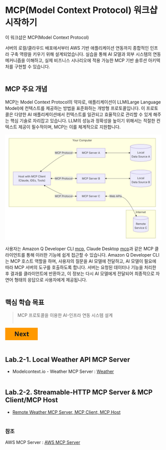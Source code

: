 <!-- @skjun, Create :2025-07-12 / Revision :2025-07-13 -->
# MCP(Model Context Protocol) 워크샵 시작하기

이 워크샵은 MCP(Model Context Protocol) 

서버의 로컬/클라우드 배포에서부터 AWS 기반 애플리케이션 연동까지 종합적인 인프라 구축 역량을 키우기 위해 설계되었습니다. 실습을 통해 AI 모델과 외부 시스템의 연동 메커니즘을 이해하고, 실제 비즈니스 시나리오에 적용 가능한 MCP 기반 솔루션 아키텍처를 구현할 수 있습니다.
<BR><BR>

## MCP 주요 개념

MCP는 Model Context Protocol의 약자로, 애플리케이션이 LLM(Large Language Model)에 컨텍스트를 제공하는 방법을 표준화하는 개방형 프로토콜입니다. 이 프로토콜은 다양한 AI 애플리케이션에서 컨텍스트를 일관되고 효율적으로 관리할 수 있게 해주는 핵심 기술로 자리잡고 있습니다. LLM의 성능과 정확성을 높이기 위해서는 적절한 컨텍스트 제공이 필수적이며, MCP는 이를 체계적으로 지원합니다.

![mcp](https://github.com/noenemy/q-cli-mcp/blob/main/03.mcp-server/images/mcp.jpg)

사용자는 Amazon Q Developer CLI [mcp](https://docs.aws.amazon.com/ko_kr/amazonq/latest/qdeveloper-ug/command-line.html), Claude Desktop [mcp](https://claude.ai/download)과 같은 MCP 클라이언트를 통해 이러한 기능에 쉽게 접근할 수 있습니다. Amazon Q Developer CLI는 MCP 호스트 역할을 하며, 사용자의 질문을 AI 모델에 전달하고, AI 모델이 필요에 따라 MCP 서버의 도구를 호출하도록 합니다. 서버는 요청된 데이터나 기능을 처리한 후 결과를 클라이언트에 반환하고, 이 정보는 다시 AI 모델에게 전달되어 최종적으로 자연어 형태의 응답으로 사용자에게 제공됩니다.
<BR><BR>

## 핵심 학습 목표
> MCP 프로토콜을 이용한 AI-인프라 연동 시스템 설계
<BR><BR>

[![Next](images/next.png)](weather-mcp-server.md)
<BR><BR>

## Lab.2-1. Local Weather API MCP Server
- Modelcontext.io - Weather MCP Server : [Weather](https://github.com/noenemy/q-cli-mcp/blob/main/03.mcp-server/weather-mcp-server.md)
<BR><BR>

## Lab.2-2. Streamable-HTTP MCP Server & MCP Client/MCP Host
- [Remote Weather MCP Server, MCP Client, MCP Host](https://github.com/noenemy/q-cli-mcp/blob/main/03.mcp-server/mcp-host_mcp-client.md)
<BR><BR>

### 참조
AWS MCP Server : [AWS MCP Server](https://github.com/noenemy/q-cli-mcp/blob/main/03.mcp-server/AWS-MCP-Server.md)

